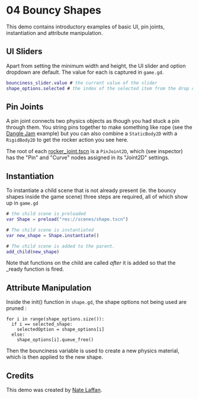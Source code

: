 # 04 Bouncy Shapes

This demo contains introductory examples of basic UI, pin joints, instantiation and attribute manipulation.

## UI Sliders

Apart from setting the minimum width and height, the UI slider and option dropdown are default.  The value for each is captured in `game.gd`.

```gd
bounciness_slider.value # the current value of the slider
shape_options.selected # the index of the selected item from the drop down (ie. 0, 1, 2)
```

## Pin Joints

A pin joint connects two physics objects as though you had stuck a pin through them. You string pins together to make something like rope (see the [Dangle Jam](/08_dangle_jam/) example) but you can also combine a `StaticBody2D` with a `RigidBody2D` to get the rocker action you see here.

The root of each [rocker_joint.tscn](./scenes/rocker_joint.tscn) is a `PinJoint2D`, which (see inspector) has the "Pin" and "Curve" nodes assigned in its "Joint2D" settings.

## Instantiation

To instantiate a child scene that is not already present (ie. the bouncy shapes inside the game scene) three steps are required, all of which show up in `game.gd`

```gd
# the child scene is preloaded
var Shape = preload("res://scenes/shape.tscn")

# The child scene is instantiated
var new_shape = Shape.instantiate()

# The child scene is added to the parent.
add_child(new_shape)

```

Note that functions on the child are called _after_ it is added so that the _ready function is fired.


## Attribute Manipulation

Inside the init() function in `shape.gd`, the shape options not being used are pruned :

```
for i in range(shape_options.size()):
  if i == selected_shape:
    selectedOption = shape_options[i]
  else:
    shape_options[i].queue_free()
  ```

  Then the bounciness variable is used to create a new physics material, which is then applied to the new shape.

  ## Credits
This demo was created by [Nate Laffan](https://github.com/laffan).

